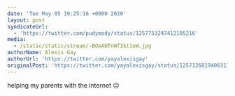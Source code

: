 ```yaml
---
date: 'Tue May 05 19:25:16 +0000 2020'
layout: post
syndicateUrl:
  - 'https://twitter.com/pudymody/status/1257753247412105216'
media:
  - /static/static/stream/-BOoAUTnWfIkt1eW.jpg
authorName: Alexis Gay
authorUrl: 'https://twitter.com/yayalexisgay'
originalPost: 'https://twitter.com/yayalexisgay/status/1257126819406311425'
---
```

helping my parents with the internet 😐 